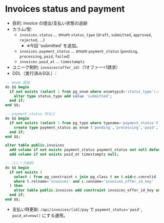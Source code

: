 # Invoices status and payment

- 目的: invoice の提出/支払い状態の追跡
- カラム/型:
  - `invoices.status` … enum `status_type` (`draft`, `submitted`, `approved`, `rejected`, …)
    - ※今回 'submitted' を追加。
  - `invoices.payment_status` … enum `payment_status` (`pending`, `processing`, `paid`, `failed`)
  - `invoices.paid_at` … `timestamptz`
- ユニーク制約: `invoices(offer_id)`（1オファー=1請求）
- DDL（実行済みSQL）:
```sql
-- enum 追加
do $$ begin
  if not exists (select 1 from pg_enum where enumtypid='status_type'::regtype and enumlabel='submitted') then
    alter type status_type add value 'submitted';
  end if;
end $$;

-- payment_status 列など
do $$ begin
  if not exists (select 1 from pg_type where typname='payment_status') then
    create type payment_status as enum ('pending','processing','paid','failed');
  end if;
end $$;

alter table public.invoices
  add column if not exists payment_status payment_status not null default 'pending',
  add column if not exists paid_at timestamptz null;

-- ユニーク制約
do $$ begin
  if not exists (
    select 1 from pg_constraint c join pg_class t on t.oid=c.conrelid
    where t.relname='invoices' and c.conname='invoices_offer_id_key'
  ) then
    alter table public.invoices add constraint invoices_offer_id_key unique (offer_id);
  end if;
end $$;
```
- 支払い時更新: `/api/invoices/[id]/pay` で `payment_status='paid'`, `paid_at=now()` にする運用。
